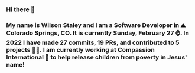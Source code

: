 ### Hi there 👋

### My name is Wilson Staley and I am a Software Developer in ⛰ Colorado Springs, CO.  It is currently Sunday, February 27 ⌚. In 2022 I have made 27 commits, 19 PRs, and contributed to 5 projects 👨‍💻. I am currently working at Compassion International 🏢 to help release children from poverty in Jesus' name!